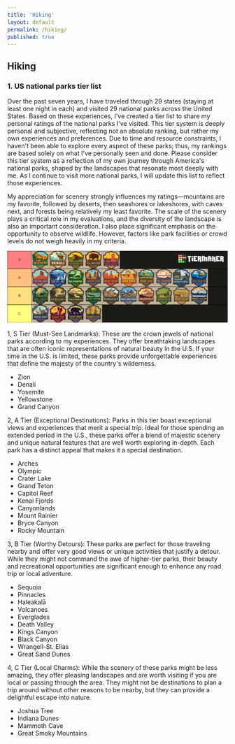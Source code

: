 ```yaml
---
title: 'Hiking'
layout: default
permalink: /hiking/
published: true
---
```


## Hiking

### 1. US national parks tier list 
Over the past seven years, I have traveled through 29 states (staying at least one night in each) and visited 29 national parks across the United States. Based on these experiences, I've created a tier list to share my personal ratings of the national parks I've visited. This tier system is deeply personal and subjective, reflecting not an absolute ranking, but rather my own experiences and preferences. Due to time and resource constraints, I haven't been able to explore every aspect of these parks; thus, my rankings are based solely on what I've personally seen and done. Please consider this tier system as a reflection of my own journey through America's national parks, shaped by the landscapes that resonate most deeply with me. As I continue to visit more national parks, I will update this list to reflect those experiences. 

My appreciation for scenery strongly influences my ratings—mountains are my favorite, followed by deserts, then seashores or lakeshores, with caves next, and forests being relatively my least favorite. The scale of the scenery plays a critical role in my evaluations, and the diversity of the landscape is also an important consideration. I also place significant emphasis on the opportunity to observe wildlife. However, factors like park facilities or crowd levels do not weigh heavily in my criteria.

![alt text](https://github.com/dizhou-flow/dizhou-flow.github.io/blob/master/assets/images/my-image.png?raw=true)

1, S Tier (Must-See Landmarks): These are the crown jewels of national parks according to my experiences. They offer breathtaking landscapes that are often iconic representations of natural beauty in the U.S. If your time in the U.S. is limited, these parks provide unforgettable experiences that define the majesty of the country's wilderness.

* Zion
* Denali
* Yosemite
* Yellowstone
* Grand Canyon

2, A Tier (Exceptional Destinations): Parks in this tier boast exceptional views and experiences that merit a special trip. Ideal for those spending an extended period in the U.S., these parks offer a blend of majestic scenery and unique natural features that are well worth exploring in-depth. Each park has a distinct appeal that makes it a special destination.

* Arches
* Olympic
* Crater Lake
* Grand Teton
* Capitol Reef
* Kenai Fjords
* Canyonlands
* Mount Rainier
* Bryce Canyon
* Rocky Mountain

3, B Tier (Worthy Detours): These parks are perfect for those traveling nearby and offer very good views or unique activities that justify a detour. While they might not command the awe of higher-tier parks, their beauty and recreational opportunities are significant enough to enhance any road trip or local adventure.

* Sequoia
* Pinnacles
* Haleakalā
* Volcanoes
* Everglades
* Death Valley
* Kings Canyon
* Black Canyon
* Wrangell-St. Elias
* Great Sand Dunes

4, C Tier (Local Charms): While the scenery of these parks might be less amazing, they offer pleasing landscapes and are worth visiting if you are local or passing through the area. They might not be destinations to plan a trip around without other reasons to be nearby, but they can provide a delightful escape into nature.

* Joshua Tree
* Indiana Dunes
* Mammoth Cave
* Great Smoky Mountains
